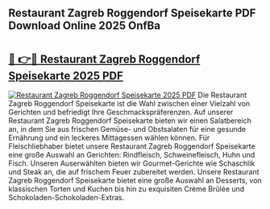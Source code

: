 ## Restaurant Zagreb Roggendorf Speisekarte PDF Download Online 2025 OnfBa

# <h2><a href="http://gce5kh.nevu.top/?p=Restaurant+Zagreb+Roggendorf+Speisekarte">🔗 👉🔴 Restaurant Zagreb Roggendorf Speisekarte 2025 PDF</a></h2>

[![Restaurant Zagreb Roggendorf Speisekarte 2025 PDF](https://i.imgur.com/dBaPXMq.png)](http://gce5kh.nevu.top/?p=Restaurant+Zagreb+Roggendorf+Speisekarte)
Die Restaurant Zagreb Roggendorf Speisekarte ist die Wahl zwischen einer Vielzahl von Gerichten und befriedigt Ihre Geschmackspräferenzen. Auf unserer Restaurant Zagreb Roggendorf Speisekarte bieten wir einen Salatbereich an, in dem Sie aus frischen Gemüse- und Obstsalaten für eine gesunde Ernährung und ein leckeres Mittagessen wählen können. Für Fleischliebhaber bietet unsere Restaurant Zagreb Roggendorf Speisekarte eine große Auswahl an Gerichten: Rindfleisch, Schweinefleisch, Huhn und Fisch. Unseren Auserwählten bieten wir Gourmet-Gerichte wie Schaschlik und Steak an, die auf frischem Feuer zubereitet werden. Unsere Restaurant Zagreb Roggendorf Speisekarte bietet eine große Auswahl an Desserts, von klassischen Torten und Kuchen bis hin zu exquisiten Crème Brûlée und Schokoladen-Schokoladen-Extras.
